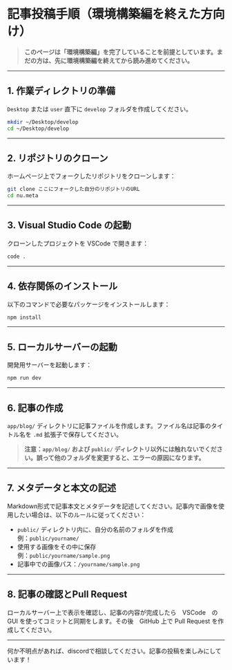 # 記事投稿手順（環境構築編を終えた方向け）

>  **このページは「環境構築編」を完了していることを前提としています。まだの方は、先に環境構築編を終えてから読み進めてください。**

---

## 1. 作業ディレクトリの準備

`Desktop` または `user` 直下に `develop` フォルダを作成してください。

```bash
mkdir ~/Desktop/develop
cd ~/Desktop/develop
```

---

## 2. リポジトリのクローン

ホームページ上でフォークしたリポジトリをクローンします：

```bash
git clone ここにフォークした自分のリポジトリのURL 
cd nu.meta
```

---

## 3. Visual Studio Code の起動

クローンしたプロジェクトを VSCode で開きます：

```bash
code .
```

---

## 4. 依存関係のインストール

以下のコマンドで必要なパッケージをインストールします：

```bash
npm install
```

---

## 5. ローカルサーバーの起動

開発用サーバーを起動します：

```bash
npm run dev
```

---

## 6. 記事の作成

`app/blog/` ディレクトリに記事ファイルを作成します。ファイル名は記事のタイトル名を `.md` 拡張子で保存してください。

>  **注意：`app/blog/` および `public/` ディレクトリ以外には触れないでください。誤って他のフォルダを変更すると、エラーの原因になります。**

---

## 7. メタデータと本文の記述

Markdown形式で記事本文とメタデータを記述してください。記事内で画像を使用したい場合は、以下のルールに従ってください：

- `public/` ディレクトリ内に、自分の名前のフォルダを作成  
  例：`public/yourname/`
- 使用する画像をその中に保存  
  例：`public/yourname/sample.png`
- 記事中での画像パス：`/yourname/sample.png`

---

## 8. 記事の確認とPull Request

ローカルサーバー上で表示を確認し、記事の内容が完成したら　VSCode　の GUI を使ってコミットと同期をします。その後　GitHub 上で Pull Request を作成してください。

---

何か不明点があれば、discordで相談してください。記事の投稿を楽しみにしています！
